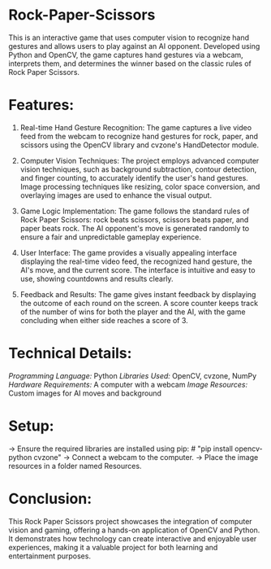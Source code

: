 # Rock-Paper-Scissors
This is an interactive game that uses computer vision to recognize hand gestures and allows users to play against an AI opponent. Developed using Python and OpenCV, the game captures hand gestures via a webcam, interprets them, and determines the winner based on the classic rules of Rock Paper Scissors.

# Features:
1. Real-time Hand Gesture Recognition: The game captures a live video feed from the webcam to recognize hand gestures for rock, paper, and scissors using the OpenCV library and cvzone's HandDetector module.

2. Computer Vision Techniques: The project employs advanced computer vision techniques, such as background subtraction, contour detection, and finger counting, to accurately identify the user's hand gestures. Image processing techniques like resizing, color space conversion, and overlaying images are used to enhance the visual output.

3. Game Logic Implementation: The game follows the standard rules of Rock Paper Scissors: rock beats scissors, scissors beats paper, and paper beats rock. The AI opponent's move is generated randomly to ensure a fair and unpredictable gameplay experience.

4. User Interface: The game provides a visually appealing interface displaying the real-time video feed, the recognized hand gesture, the AI's move, and the current score. The interface is intuitive and easy to use, showing countdowns and results clearly.

5. Feedback and Results: The game gives instant feedback by displaying the outcome of each round on the screen.
A score counter keeps track of the number of wins for both the player and the AI, with the game concluding when either side reaches a score of 3.

# Technical Details:

*Programming Language:* Python
*Libraries Used:* OpenCV, cvzone, NumPy
*Hardware Requirements:* A computer with a webcam
*Image Resources:* Custom images for AI moves and background

# Setup:
-> Ensure the required libraries are installed using pip: # "pip install opencv-python cvzone"
-> Connect a webcam to the computer.
-> Place the image resources in a folder named Resources.

# Conclusion:
This Rock Paper Scissors project showcases the integration of computer vision and gaming, offering a hands-on application of OpenCV and Python. It demonstrates how technology can create interactive and enjoyable user experiences, making it a valuable project for both learning and entertainment purposes.

